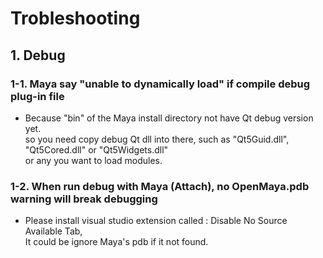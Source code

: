# Trobleshooting

## 1. Debug

### 1-1. Maya say "unable to dynamically load" if compile debug plug-in file

+ Because "bin" of the Maya install directory not have Qt debug version yet.</br>
 so you need copy debug Qt dll into there, such as "Qt5Guid.dll", "Qt5Cored.dll" or "Qt5Widgets.dll"</br>
 or any you want to load modules.

### 1-2. When run debug with Maya (Attach), no OpenMaya.pdb warning will break debugging

+ Please install visual studio extension called : Disable No Source Available Tab,</br>
 It could be ignore Maya's pdb if it not found.